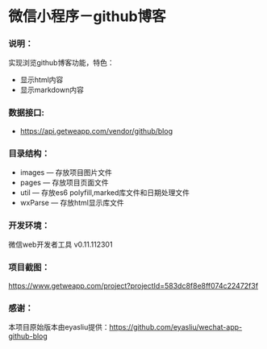 # 微信小程序－github博客

### 说明：

实现浏览github博客功能，特色：
- 显示html内容
- 显示markdown内容

### 数据接口:

- https://api.getweapp.com/vendor/github/blog

### 目录结构：

- images — 存放项目图片文件
- pages — 存放项目页面文件
- util — 存放es6 polyfill,marked库文件和日期处理文件
- wxParse — 存放html显示库文件

### 开发环境：

微信web开发者工具 v0.11.112301

### 项目截图：

https://www.getweapp.com/project?projectId=583dc8f8e8ff074c22472f3f

### 感谢：

本项目原始版本由eyasliu提供：https://github.com/eyasliu/wechat-app-github-blog